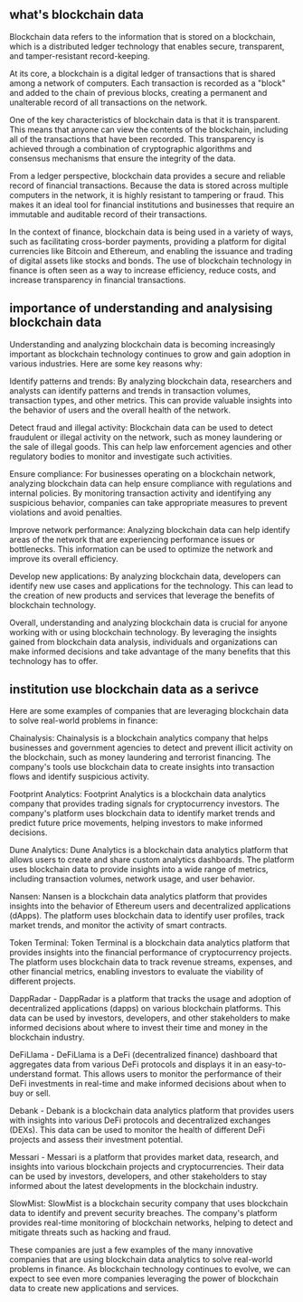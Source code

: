 ## what's blockchain data

Blockchain data refers to the information that is stored on a blockchain, which is a distributed ledger technology that enables secure, transparent, and tamper-resistant record-keeping.

At its core, a blockchain is a digital ledger of transactions that is shared among a network of computers. Each transaction is recorded as a "block" and added to the chain of previous blocks, creating a permanent and unalterable record of all transactions on the network.

One of the key characteristics of blockchain data is that it is transparent. This means that anyone can view the contents of the blockchain, including all of the transactions that have been recorded. This transparency is achieved through a combination of cryptographic algorithms and consensus mechanisms that ensure the integrity of the data.

From a ledger perspective, blockchain data provides a secure and reliable record of financial transactions. Because the data is stored across multiple computers in the network, it is highly resistant to tampering or fraud. This makes it an ideal tool for financial institutions and businesses that require an immutable and auditable record of their transactions.

In the context of finance, blockchain data is being used in a variety of ways, such as facilitating cross-border payments, providing a platform for digital currencies like Bitcoin and Ethereum, and enabling the issuance and trading of digital assets like stocks and bonds. The use of blockchain technology in finance is often seen as a way to increase efficiency, reduce costs, and increase transparency in financial transactions.


## importance of understanding and analysising blockchain data

Understanding and analyzing blockchain data is becoming increasingly important as blockchain technology continues to grow and gain adoption in various industries. Here are some key reasons why:

Identify patterns and trends: By analyzing blockchain data, researchers and analysts can identify patterns and trends in transaction volumes, transaction types, and other metrics. This can provide valuable insights into the behavior of users and the overall health of the network.

Detect fraud and illegal activity: Blockchain data can be used to detect fraudulent or illegal activity on the network, such as money laundering or the sale of illegal goods. This can help law enforcement agencies and other regulatory bodies to monitor and investigate such activities.

Ensure compliance: For businesses operating on a blockchain network, analyzing blockchain data can help ensure compliance with regulations and internal policies. By monitoring transaction activity and identifying any suspicious behavior, companies can take appropriate measures to prevent violations and avoid penalties.

Improve network performance: Analyzing blockchain data can help identify areas of the network that are experiencing performance issues or bottlenecks. This information can be used to optimize the network and improve its overall efficiency.

Develop new applications: By analyzing blockchain data, developers can identify new use cases and applications for the technology. This can lead to the creation of new products and services that leverage the benefits of blockchain technology.

Overall, understanding and analyzing blockchain data is crucial for anyone working with or using blockchain technology. By leveraging the insights gained from blockchain data analysis, individuals and organizations can make informed decisions and take advantage of the many benefits that this technology has to offer.

## institution use blockchain data as a serivce 


Here are some examples of companies that are leveraging blockchain data to solve real-world problems in finance:

Chainalysis: Chainalysis is a blockchain analytics company that helps businesses and government agencies to detect and prevent illicit activity on the blockchain, such as money laundering and terrorist financing. The company's tools use blockchain data to create insights into transaction flows and identify suspicious activity.

Footprint Analytics: Footprint Analytics is a blockchain data analytics company that provides trading signals for cryptocurrency investors. The company's platform uses blockchain data to identify market trends and predict future price movements, helping investors to make informed decisions.

Dune Analytics: Dune Analytics is a blockchain data analytics platform that allows users to create and share custom analytics dashboards. The platform uses blockchain data to provide insights into a wide range of metrics, including transaction volumes, network usage, and user behavior.

Nansen: Nansen is a blockchain data analytics platform that provides insights into the behavior of Ethereum users and decentralized applications (dApps). The platform uses blockchain data to identify user profiles, track market trends, and monitor the activity of smart contracts.

Token Terminal: Token Terminal is a blockchain data analytics platform that provides insights into the financial performance of cryptocurrency projects. The platform uses blockchain data to track revenue streams, expenses, and other financial metrics, enabling investors to evaluate the viability of different projects.

DappRadar - DappRadar is a platform that tracks the usage and adoption of decentralized applications (dapps) on various blockchain platforms. This data can be used by investors, developers, and other stakeholders to make informed decisions about where to invest their time and money in the blockchain industry.

DeFiLlama - DeFiLlama is a DeFi (decentralized finance) dashboard that aggregates data from various DeFi protocols and displays it in an easy-to-understand format. This allows users to monitor the performance of their DeFi investments in real-time and make informed decisions about when to buy or sell.

Debank - Debank is a blockchain data analytics platform that provides users with insights into various DeFi protocols and decentralized exchanges (DEXs). This data can be used to monitor the health of different DeFi projects and assess their investment potential.


Messari - Messari is a platform that provides market data, research, and insights into various blockchain projects and cryptocurrencies. Their data can be used by investors, developers, and other stakeholders to stay informed about the latest developments in the blockchain industry.

SlowMist: SlowMist is a blockchain security company that uses blockchain data to identify and prevent security breaches. The company's platform provides real-time monitoring of blockchain networks, helping to detect and mitigate threats such as hacking and fraud.

These companies are just a few examples of the many innovative companies that are using blockchain data analytics to solve real-world problems in finance. As blockchain technology continues to evolve, we can expect to see even more companies leveraging the power of blockchain data to create new applications and services.
